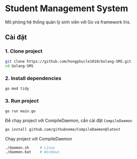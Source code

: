 # Student Management System
Mô phỏng hệ thống quản lý sinh viên với Go và framework Iris.

## Cài đặt
### 1. Clone project
```bash
git clone https://github.com/hongphucle1010/Golang-SMS.git
cd Golang-SMS
```

### 2. Install dependencies
```bash
go mod tidy
```

### 3. Run project
```bash
go run main.go
```

Để chạy project với CompileDaemon, cần cài đặt `CompileDaemon`

```bash
go install github.com/githubnemo/CompileDaemon@latest
```

Chạy project với CompileDaemon
```bash
./daemon.sh     # Linux
./daemon.bat    # Windows
```